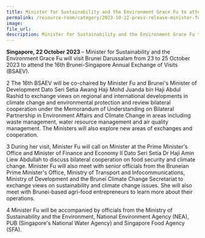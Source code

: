 ```yaml
---  
title: Minister for Sustainability and the Environment Grace Fu to attend the 16th Brunei-Singapore Annual Exchange of Visits
permalink: /resource-room/category/2023-10-22-press-release-minister-fu-to-attend-16th-brunei-singapore-annual-exchange-of-visits/
image:  
file_url:  
description: Minister for Sustainability and the Environment Grace Fu to attend the 16th Brunei-Singapore Annual Exchange of Visits
--- 
```

**Singapore, 22 October 2023** – Minister for Sustainability and the Environment Grace Fu will visit Brunei Darussalam from 23 to 25 October 2023 to attend the 16th Brunei-Singapore Annual Exchange of Visits (BSAEV).

2        The 16th BSAEV will be co-chaired by Minister Fu and Brunei's Minister of Development Dato Seri Setia Awang Haji Mohd Juanda bin Haji Abdul Rashid to exchange views on regional and international developments in climate change and environmental protection and review bilateral cooperation under the Memorandum of Understanding on Bilateral Partnership in Environment Affairs and Climate Change in areas including waste management, water resource management and air quality management.  The Ministers will also explore new areas of exchanges and cooperation.

3        During her visit, Minister Fu will call on Minister at the Prime Minister's Office and Minister of Finance and Economy II Dato Seri Setia Dr Haji Amin Liew Abdullah to discuss bilateral cooperation on food security and climate change. Minister Fu will also meet with senior officials from the Bruneian Prime Minister's Office, Ministry of Transport and Infocommunications, Ministry of Development and the Brunei Climate Change Secretariat to exchange views on sustainability and climate change issues. She will also meet with Brunei-based agri-food entrepreneurs to learn more about their operations.

4        Minister Fu will be accompanied by officials from the Ministry of Sustainability and the Environment, National Environment Agency (NEA), PUB (Singapore's National Water Agency) and Singapore Food Agency (SFA).
